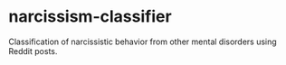 # narcissism-classifier
Classification of narcissistic behavior from other mental disorders using Reddit posts.
